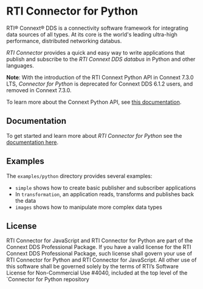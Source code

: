 
RTI Connector for Python
========================

RTI® Connext® DDS is a connectivity software framework for integrating data
sources of all types. At its core is the world's leading ultra-high performance,
distributed networking databus.

*RTI Connector* provides a quick and easy way to write applications that
publish and subscribe to the *RTI Connext DDS databus* in Python and other
languages.

**Note**: With the introduction of the RTI Connext Python API in Connext 7.3.0 LTS, 
*Connector for Python* is deprecated for Connext DDS 6.1.2 users, 
and removed in Connext 7.3.0. 

To learn more about the Connext Python API, see
[this documentation](https://community.rti.com/static/documentation/connext-dds/7.3.0/doc/api/connext_dds/api_python/index.html).  

## Documentation

To get started and learn more about *RTI Connector for Python* see the
[documentation here](https://community.rti.com/static/documentation/connector/current/api/python/index.html).

## Examples

The `examples/python` directory provides several examples:

* `simple` shows how to create basic publisher and subscriber applications
* In `transformation`, an application reads, transforms and publishes back the data
* `images` shows how to manipulate more complex data types

## License
RTI Connector for JavaScript and RTI Connector for Python are part of the Connext
DDS Professional Package. If you have a valid license for the RTI Connext DDS
Professional Package, such license shall govern your use of RTI Connector for
Python and RTI Connector for JavaScript. All other use of this software shall
be governed solely by the terms of RTI’s Software License for Non-Commercial
Use #4040, included at the top level of the `Connector for Python repository